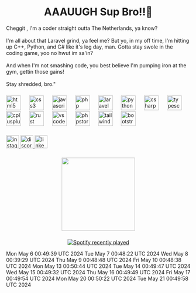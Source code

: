 <h1 align='center'> AAAUUGH Sup Bro!!💪 </h1>
<p>Cheggit , I'm a coder straight outta The Netherlands, ya know?<br><br>I'm all about that Laravel grind, ya feel me? But yo, in my off time, I'm hitting up C++, Python, and C# like it's leg day, man. Gotta stay swole in the coding game, yoo no hwut im sa'in?<br><br>And when I'm not smashing code, you best believe I'm pumping iron at the gym, gettin those gains!<br><br>Stay shredded, bro."</p>

###

<div align="left">
  <img src="https://cdn.jsdelivr.net/gh/devicons/devicon/icons/html5/html5-original.svg" height="40" alt="html5 logo"  />
  <img width="15" />
  <img src="https://cdn.jsdelivr.net/gh/devicons/devicon/icons/css3/css3-original.svg" height="40" alt="css3 logo"  />
  <img width="15" />
  <img src="https://cdn.jsdelivr.net/gh/devicons/devicon/icons/javascript/javascript-original.svg" height="40" alt="javascript logo"  />
  <img width="15" />
  <img src="https://cdn.jsdelivr.net/gh/devicons/devicon/icons/php/php-original.svg" height="40" alt="php logo"  />
  <img width="15" />
  <img src="https://cdn.simpleicons.org/laravel/FF2D20" height="40" alt="laravel logo"  />
  <img width="15" />
  <img src="https://cdn.jsdelivr.net/gh/devicons/devicon/icons/python/python-original.svg" height="40" alt="python logo"  />
  <img width="15" />
  <img src="https://cdn.jsdelivr.net/gh/devicons/devicon/icons/csharp/csharp-original.svg" height="40" alt="csharp logo"  />
  <img width="15" />
  <img src="https://cdn.jsdelivr.net/gh/devicons/devicon/icons/typescript/typescript-original.svg" height="40" alt="typescript logo"  />
  <img width="15" />
  <img src="https://cdn.jsdelivr.net/gh/devicons/devicon/icons/cplusplus/cplusplus-original.svg" height="40" alt="cplusplus logo"  />
  <img width="15" />
  <img src="https://skillicons.dev/icons?i=rust" height="40" alt="rust logo"  />
  <img width="15" />
  <img src="https://cdn.jsdelivr.net/gh/devicons/devicon/icons/vscode/vscode-original.svg" height="40" alt="vscode logo"  />
  <img width="15" />
  <img src="https://cdn.jsdelivr.net/gh/devicons/devicon/icons/phpstorm/phpstorm-original.svg" height="40" alt="phpstorm logo"  />
  <img width="15" />
  <img src="https://cdn.jsdelivr.net/gh/devicons/devicon/icons/tailwindcss/tailwindcss-original-wordmark.svg" height="40" alt="tailwindcss logo"  />
  <img width="15" />
  <img src="https://cdn.jsdelivr.net/gh/devicons/devicon/icons/bootstrap/bootstrap-original.svg" height="40" alt="bootstrap logo"  />
  <img width="15" />
  
###

<div align="left">
  <a href="https://www.instagram.com/jamilka_vdr/" target="_blank">
    <img src="https://img.shields.io/static/v1?message=Instagram&logo=instagram&label=&color=E4405F&logoColor=white&labelColor=&style=for-the-badge" height="35" alt="instagram logo"  />
  </a>
  <a href="discordapp.com/users/327824960926121984" target="_blank">
    <img src="https://img.shields.io/static/v1?message=Discord&logo=discord&label=&color=7289DA&logoColor=white&labelColor=&style=for-the-badge" height="35" alt="discord logo"  />
  </a>
  <a href="https://www.linkedin.com/in/jamil-van-de-ree-79aa5a263/" target="_blank">
    <img src="https://img.shields.io/static/v1?message=LinkedIn&logo=linkedin&label=&color=0077B5&logoColor=white&labelColor=&style=for-the-badge" height="35" alt="linkedin logo"  />
  </a>
</div>

###


###

<div align="center">
  <img height="200" src="https://media.giphy.com/media/v1.Y2lkPTc5MGI3NjExOHN1eDlqbXNxODgzYnI5emRpYmZ5ZnpzYWJ1YmdncDFvbzRtcHJ6byZlcD12MV9pbnRlcm5hbF9naWZfYnlfaWQmY3Q9Zw/W7dBXzbnEpOBG/giphy.gif"  />
</div>

###

<div align="center">
  <a href="https://open.spotify.com/user/jamilgamez">
    <img src="https://spotify-recently-played-readme.vercel.app/api?user=jamilgamez&count=5&unique=false" alt="Spotify recently played"  />
  </a>
</div>






Mon May  6 00:49:39 UTC 2024
Tue May  7 00:48:22 UTC 2024
Wed May  8 00:39:29 UTC 2024
Thu May  9 00:48:48 UTC 2024
Fri May 10 00:48:38 UTC 2024
Mon May 13 00:50:44 UTC 2024
Tue May 14 00:49:47 UTC 2024
Wed May 15 00:49:32 UTC 2024
Thu May 16 00:49:49 UTC 2024
Fri May 17 00:49:54 UTC 2024
Mon May 20 00:50:22 UTC 2024
Tue May 21 00:49:58 UTC 2024
